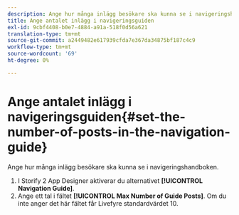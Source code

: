 ```yaml
---
description: Ange hur många inlägg besökare ska kunna se i navigeringshandboken.
title: Ange antalet inlägg i navigeringsguiden
exl-id: 9cbf4408-b0e7-4884-a91a-518f0d56a621
translation-type: tm+mt
source-git-commit: a2449482e617939cfda7e367da34875bf187c4c9
workflow-type: tm+mt
source-wordcount: '69'
ht-degree: 0%

---
```


# Ange antalet inlägg i navigeringsguiden{#set-the-number-of-posts-in-the-navigation-guide}

Ange hur många inlägg besökare ska kunna se i navigeringshandboken.

1. I Storify 2 App Designer aktiverar du alternativet **[!UICONTROL Navigation Guide]**.
1. Ange ett tal i fältet **[!UICONTROL Max Number of Guide Posts]**. Om du inte anger det här fältet får Livefyre standardvärdet 10.
